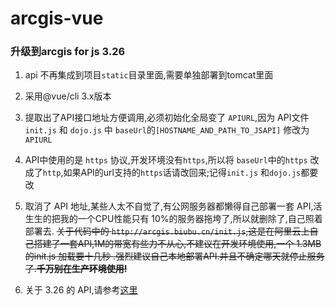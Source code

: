 # arcgis-vue

### 升级到arcgis for js 3.26
1. api 不再集成到项目`static`目录里面,需要单独部署到tomcat里面
2. 采用@vue/cli 3.x版本
3. 提取出了API接口地址方便调用,必须初始化全局变了 `APIURL`,因为  API文件 `init.js` 和 `dojo.js` 中 `baseUrl`的`[HOSTNAME_AND_PATH_TO_JSAPI]` 修改为 
`APIURL`

4. API中使用的是 `https` 协议,开发环境没有`https`,所以将 `baseUrl`中的`https` 改成了`http`,如果API的url支持的`https`话请改回来;记得`init.js` 和`dojo.js`都要改

5. 取消了 API 地址,某些人太不自觉了,有公网服务器都懒得自己部署一套 API,活生生的把我的一个CPU性能只有 10%的服务器拖垮了,所以就删除了,自己照着部署去.
~~关于代码中的 `http://arcgis.biubu.cn/init.js`,这是在阿里云上自己搭建了一套API,1M的带宽有些力不从心,不建议在开发环境使用,一个 1.3MB的init.js 加载要十几秒
.强烈建议自己本地部署API.并且不确定哪天就停止服务了.**千万别在生产环境使用!**~~

6. 关于 3.26 的 API,请参考[这里](https://github.com/wjqh/arcgis_api_js_3.26)
